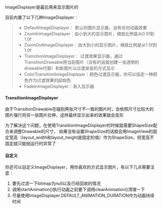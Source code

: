 ImageDisplayer是最后用来显示图片的

目前内置了以下几种ImageDisplayer：
>* DefaultImageDisplayer： 默认的图片显示器，没有任何动画效果
>* ZoomInImageDisplayer：由小到大的显示图片，缩放比例是从0.5f到1.0f
>* ZoomOutImageDisplayer：由大到小的显示图片，缩放比例是从1.5f到1.0f
>* TransitionImageDisplayer： 过渡效果显示器，通过TransitionDrawable用当前图片（没有的话就创建一张透明的drawable代替）和新图片以过渡渐变的方式显示
>* ColorTransitionImageDisplayer：颜色过渡显示器，你可以指定一种颜色作为过渡效果的起始色
>* FadeInImageDisplayer：渐入显示器

#### TransitionImageDisplayer

由于TransitionDrawable在碰到两张尺寸不一致的图片时，会依照尺寸比较大的图片强行将另一张图片拉伸，这样最终显示出来的效果就会变形

为了解决这个问题，在使用TransitionImageDisplayer的时候就需要ShapeSize配合来调整Drawable的尺寸，
如果没有设置ShapeSize的话就会用ImageView的固定宽高（layout_width和layout_height是固定的值）作为ShapeSize，但宽高不固定就只能抛运行时异常了

#### 自定义
你还可以自定义ImageDisplayer，用你喜欢的方式显示图片，有以下几点需要注意：

1. 要先过滤一下bitmap为null以及已经回收的情况
2. 调用startAnimation()执行动画之前要下调用clearAnimation()清理一下
3. 尽量使用ImageDisplayer.DEFAULT_ANIMATION_DURATION作为动画持续时间
